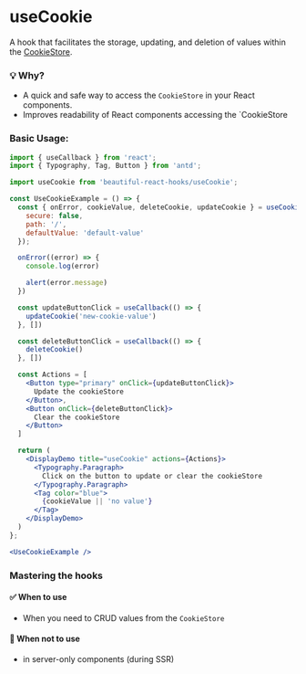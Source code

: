 # useCookie

A hook that facilitates the storage, updating, and deletion of values within
the [CookieStore](https://developer.mozilla.org/en-US/docs/Web/API/CookieStore).

### 💡 Why?

- A quick and safe way to access the `CookieStore` in your React components.
- Improves readability of React components accessing the `CookieStore

### Basic Usage:

```jsx harmony
import { useCallback } from 'react';
import { Typography, Tag, Button } from 'antd';

import useCookie from 'beautiful-react-hooks/useCookie';

const UseCookieExample = () => {
  const { onError, cookieValue, deleteCookie, updateCookie } = useCookie('cookie-key', {
    secure: false,
    path: '/',
    defaultValue: 'default-value'
  });

  onError((error) => {
    console.log(error)

    alert(error.message)
  })

  const updateButtonClick = useCallback(() => {
    updateCookie('new-cookie-value')
  }, [])

  const deleteButtonClick = useCallback(() => {
    deleteCookie()
  }, [])

  const Actions = [
    <Button type="primary" onClick={updateButtonClick}>
      Update the cookieStore
    </Button>,
    <Button onClick={deleteButtonClick}>
      Clear the cookieStore
    </Button>
  ]

  return (
    <DisplayDemo title="useCookie" actions={Actions}>
      <Typography.Paragraph>
        Click on the button to update or clear the cookieStore
      </Typography.Paragraph>
      <Tag color="blue">
        {cookieValue || 'no value'}
      </Tag>
    </DisplayDemo>
  )
};

<UseCookieExample />
```

### Mastering the hooks

#### ✅ When to use

- When you need to CRUD values from the `CookieStore`

#### 🛑 When not to use

- in server-only components (during SSR)

<!-- Types -->